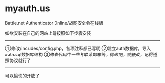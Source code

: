 myauth.us
=========

Battle.net Authenticator Online/战网安全令在线版

如欲安装在自己的网站上请按照如下步骤安装

- - -
①修改/includes/config.php，各项注释都已写明
②建立auth数据库，导入auth.sql数据库结构
③修改代码中一些与联系邮箱等，你改吧，随便改，记得遵照协议就行了
- - -
可以愉快的开放了
